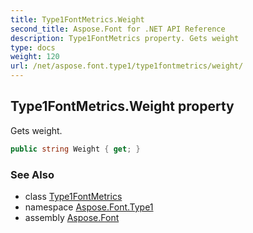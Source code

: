 ```yaml
---
title: Type1FontMetrics.Weight
second_title: Aspose.Font for .NET API Reference
description: Type1FontMetrics property. Gets weight
type: docs
weight: 120
url: /net/aspose.font.type1/type1fontmetrics/weight/
---
```

## Type1FontMetrics.Weight property

Gets weight.

```csharp
public string Weight { get; }
```

### See Also

* class [Type1FontMetrics](../)
* namespace [Aspose.Font.Type1](../../type1fontmetrics/)
* assembly [Aspose.Font](../../../)


